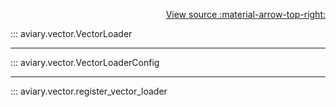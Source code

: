 <div style="text-align: right;" markdown>

[View source :material-arrow-top-right:][GitHub]

  [GitHub]: https://github.com/geospaitial-lab/aviary/blob/main/aviary/vector/vector_loader.py

</div>

::: aviary.vector.VectorLoader

---

::: aviary.vector.VectorLoaderConfig

---

::: aviary.vector.register_vector_loader
